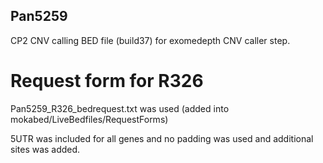 ## Pan5259

CP2 CNV calling BED file (build37) for exomedepth CNV caller step.

# Request form for R326
Pan5259_R326_bedrequest.txt was used  (added into mokabed/LiveBedfiles/RequestForms)

5UTR was included for all genes and no padding was used and additional sites was added.